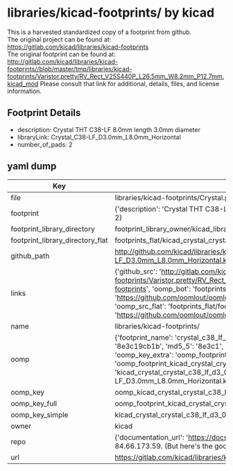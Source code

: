 # libraries/kicad-footprints/ by kicad  
This is a harvested standardized copy of a footprint from github.  
The original project can be found at:  
https://gitlab.com/kicad/libraries/kicad-footprints  
The original footprint can be found at:
http://gitlab.com/kicad/libraries/kicad-footprints//blob/master/tmp/libraries/kicad-footprints/Varistor.pretty/RV_Rect_V25S440P_L26.5mm_W8.2mm_P12.7mm.kicad_mod
Please consult that link for additional, details, files, and license information.  
## Footprint Details
* description: Crystal THT C38-LF 8.0mm length 3.0mm diameter  
* libraryLink: Crystal_C38-LF_D3.0mm_L8.0mm_Horizontal  
* number_of_pads: 2  
## yaml dump  
| Key | Value |  
| --- | --- |  
| file | libraries/kicad-footprints/Crystal.pretty/Crystal_C38-LF_D3.0mm_L8.0mm_Horizontal.kicad_mod |  
| footprint | {'description': 'Crystal THT C38-LF 8.0mm length 3.0mm diameter', 'libraryLink': 'Crystal_C38-LF_D3.0mm_L8.0mm_Horizontal', 'number_of_pads': 2} |  
| footprint_library_directory | footprint_library_owner/kicad_libraries/kicad-footprints/ |  
| footprint_library_directory_flat | footprints_flat/kicad_crystal_crystal_c38_lf_d3_0mm_l8_0mm_horizontal/working |  
| github_path | http://github.com/kicad/libraries/kicad-footprints//blob/master/tmp/libraries/kicad-footprints/Crystal.pretty/Crystal_C38-LF_D3.0mm_L8.0mm_Horizontal.kicad_mod |  
| links | {'github_src': 'http://gitlab.com/kicad/libraries/kicad-footprints//blob/master/tmp/libraries/kicad-footprints/Varistor.pretty/RV_Rect_V25S440P_L26.5mm_W8.2mm_P12.7mm.kicad_mod', 'github_src_repo': 'https://gitlab.com/kicad/libraries/kicad-footprints', 'oomp_bot': 'footprints/kicad_crystal_crystal_c38_lf_d3_0mm_l8_0mm_horizontal/working', 'oomp_bot_github': 'https://github.com/oomlout/oomlout_oomp_footprint_bot/tree/main/footprints/kicad_crystal_crystal_c38_lf_d3_0mm_l8_0mm_horizontal/working', 'oomp_src_flat': 'footprints_flat/footprints_flat/kicad_crystal_crystal_c38_lf_d3_0mm_l8_0mm_horizontal/working', 'oomp_src_flat_github': 'https://github.com/oomlout/oomlout_oomp_footprint_src/tree/main/footprints_flat/kicad_crystal_crystal_c38_lf_d3_0mm_l8_0mm_horizontal/working'} |  
| name | libraries/kicad-footprints/ |  
| oomp | {'footprint_name': 'crystal_c38_lf_d3_0mm_l8_0mm_horizontal', 'library_name': 'crystal', 'md5': '8e3c19cb1b3e2eadd59d91b03a1a803e', 'md5_10': '8e3c19cb1b', 'md5_5': '8e3c1', 'md5_6': '8e3c19', 'oomp_key': 'oomp_kicad_crystal_crystal_c38_lf_d3_0mm_l8_0mm_horizontal', 'oomp_key_extra': 'oomp_footprint_kicad_crystal_crystal_c38_lf_d3_0mm_l8_0mm_horizontal', 'oomp_key_full': 'oomp_footprint_kicad_crystal_crystal_c38_lf_d3_0mm_l8_0mm_horizontal_8e3c19', 'oomp_key_simple': 'kicad_crystal_crystal_c38_lf_d3_0mm_l8_0mm_horizontal', 'original_filename': 'libraries/kicad-footprints/Crystal.pretty/Crystal_C38-LF_D3.0mm_L8.0mm_Horizontal.kicad_mod', 'owner_name': 'kicad'} |  
| oomp_key | oomp_kicad_crystal_crystal_c38_lf_d3_0mm_l8_0mm_horizontal |  
| oomp_key_full | oomp_footprint_kicad_crystal_crystal_c38_lf_d3_0mm_l8_0mm_horizontal |  
| oomp_key_simple | kicad_crystal_crystal_c38_lf_d3_0mm_l8_0mm_horizontal |  
| owner | kicad |  
| repo | {'documentation_url': 'https://docs.github.com/rest/overview/resources-in-the-rest-api#rate-limiting', 'message': "API rate limit exceeded for 84.66.173.59. (But here's the good news: Authenticated requests get a higher rate limit. Check out the documentation for more details.)"} |  
| url | https://gitlab.com/kicad/libraries/kicad-footprints |  

